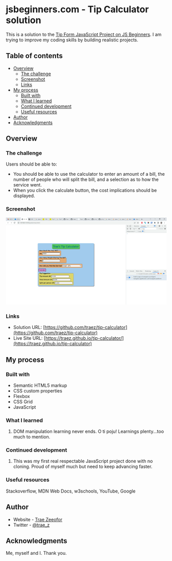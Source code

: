 # jsbeginners.com - Tip Calculator solution

This is a solution to the [Tip Form JavaScript Project on JS Beginners](https://jsbeginners.com/tip-form-javascript-project/). I am trying to improve my coding skills by building realistic projects. 

## Table of contents

- [Overview](#overview)
  - [The challenge](#the-challenge)
  - [Screenshot](#screenshot)
  - [Links](#links)
- [My process](#my-process)
  - [Built with](#built-with)
  - [What I learned](#what-i-learned)
  - [Continued development](#continued-development)
  - [Useful resources](#useful-resources)
- [Author](#author)
- [Acknowledgments](#acknowledgments)

## Overview

### The challenge

Users should be able to:

- You should be able to use the calculator to enter an amount of a bill, the number of people who will split the bill, and a selection as to how the service went.  
- When you click the calculate button, the cost implications should be displayed.  

### Screenshot

![](screenshot-desktop.png)

### Links

- Solution URL: [https://github.com/traez/tip-calculator](https://github.com/traez/tip-calculator)
- Live Site URL: [https://traez.github.io/tip-calculator/](https://traez.github.io/tip-calculator)

## My process

### Built with

- Semantic HTML5 markup
- CSS custom properties
- Flexbox
- CSS Grid
- JavaScript

### What I learned

1) DOM manipulation learning never ends. O ti poju! Learnings plenty...too much to mention. 

### Continued development

1) This was my first real respectable JavaScript project done with no cloning. Proud of myself much but need to keep advancing faster. 

### Useful resources

Stackoverflow, MDN Web Docs, w3schools, YouTube, Google 

## Author

- Website - [Trae Zeeofor](https://github.com/traez)  
- Twitter - [@trae_z](https://twitter.com/trae_z) 

## Acknowledgments

Me, myself and I. Thank you.  
